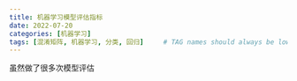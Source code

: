 ```yaml
---
title: 机器学习模型评估指标
date: 2022-07-20
categories: [机器学习]
tags: [混淆矩阵, 机器学习, 分类, 回归]     # TAG names should always be lowercase
---
```


虽然做了很多次模型评估
